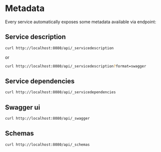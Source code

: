 # Metadata

Every service automatically exposes some metadata available via endpoint:

## Service description

```bash
curl http://localhost:8080/api/_servicedescription
```

or

```bash
curl http://localhost:8080/api/_servicedescription?format=swagger
```

## Service dependencies

```bash
curl http://localhost:8080/api/_servicedependencies
```

## Swagger ui

```bash
curl http://localhost:8080/api/_swagger
```

## Schemas

```bash
curl http://localhost:8080/api/_schemas
```

